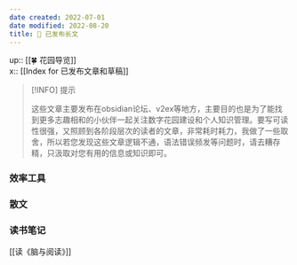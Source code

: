 ```yaml
---
date created: 2022-07-01
date modified: 2022-08-20
title: 🏹 已发布长文
---
```


up:: [[🍀 花园导览]]  
x:: [[Index for 已发布文章和草稿]]

> [!INFO] 提示
> 
> 这些文章主要发布在obsidian论坛、v2ex等地方，主要目的也是为了能找到更多志趣相和的小伙伴一起关注数字花园建设和个人知识管理。要写可读性很强，又照顾到各阶段层次的读者的文章，非常耗时耗力，我做了一些取舍，所以若您发现这些文章逻辑不通，语法错误频发等问题时，请去糟存精，只汲取对您有用的信息或知识即可。

### 效率工具


### 散文


### 读书笔记

[[读《脑与阅读》]]
